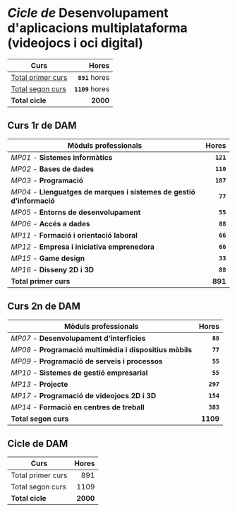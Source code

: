 # *Cicle de* Desenvolupament d'aplicacions multiplataforma (videojocs i oci digital)


|Curs|Hores|
|----|----:|
|[Total primer curs](#curs-1r-de-dam)|**```891```** hores|
|[Total segon curs](#curs-2n-de-dam)|**```1109```** hores|
|**Total cicle**|**2000**|


## Curs 1r de DAM

|Mòduls professionals|Hores|
|----|----:|
|*MP01* - **Sistemes informàtics**|**```121```**|
|*MP02* - **Bases de dades**|**```110```**|
|*MP03* - **Programació**|**```187```**|
|*MP04* - **Llenguatges de marques i sistemes de gestió d’informació**|**```77```**|
|*MP05* - **Entorns de desenvolupament**|**```55```**|
|*MP06* - **Accés a dades**|**```88```**|
|*MP11* - **Formació i orientació laboral**|**```66```**|
|*MP12* - **Empresa i iniciativa emprenedora**|**```66```**|
|*MP15* - **Game design**|**```33```**|
|*MP16* - **Disseny 2D i 3D**|**```88```**|
|**Total primer curs**|**891**|

## Curs 2n de DAM
|Mòduls professionals|Hores|
|----|----:|
|*MP07* - **Desenvolupament d’interfícies**|**```88```**|
|*MP08* - **Programació multimèdia i dispositius mòbils**|**```77```**|
|*MP09* - **Programació de serveis i processos**|**```55```**|
|*MP10* - **Sistemes de gestió empresarial**|**```55```**|
|*MP13* - **Projecte**|**```297```**|
|*MP17* - **Programació de videojocs 2D i 3D**|**```154```**|
|*MP14* - **Formació en centres de treball**|**```383```**|
|**Total segon curs**|**1109**|

## Cicle de DAM

|Curs|Hores|
|----|----:|
|Total primer curs|891|
|Total segon curs|1109|
|**Total cicle**|**2000**|


